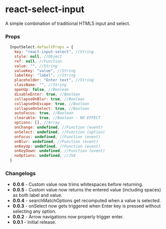 # react-select-input

A simple combination of traditional HTML5 input and select.

### Props
```javascript
  InputSelect.defaultProps = {
    key: "react-input-select", //String
    style: null, //Object
    ref: null, //Function
    value: "", //String
    valueKey: "value", //String
    labelKey: "label", //String
    placeholder: "Enter text", //String
    className: "", //String
    openUp: false, //Boolean
    disableEnter: true, //Boolean
    collapseOnBlur: true, //Boolean
    collapseOnEscape: true, //Boolean 
    collapseOnSelect: true, //Boolean
    autoFocus: true, //Boolean
    clearable: true, //Boolean - NO EFFECT
    options: [], //Array
    onChange: undefined, //Function (event)
    onSelect: undefined, //Function (option)
    onFocus: undefined, //Function (event)
    onBlur: undefined, //Function (event)
    onKeyUp: undefined, //Function (event)
    onKeyDown: undefined, //Function (event)
    noOptions: undefined, //JSX
  }
```
### Changelogs
- **0.0.6** - Custom value now trims whitespaces before returning.
- **0.0.5** - Custom value now returns the entered value (including spaces) as both label and value.
- **0.0.4** - searchMatchOptions get recomputed when a value is selected.
- **0.0.3** - onSelect now gets triggered when Enter key is pressed without selecting any option.
- **0.0.2** - Arrow navigations now properly trigger enter.
- **0.0.1** - Initial release.
